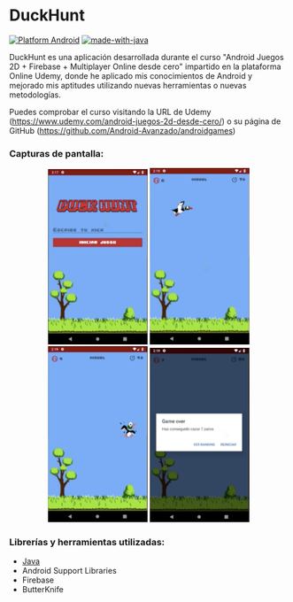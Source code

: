 # DuckHunt 
[![Platform Android](https://img.shields.io/badge/platform-Android-blue.svg)](https://www.android.com)
[![made-with-java](https://img.shields.io/badge/Made%20with-Java-green.svg)](https://www.java.com/)

DuckHunt es una aplicación desarrollada durante el curso "Android Juegos 2D + Firebase + Multiplayer Online desde cero" impartido en la plataforma Online Udemy, donde he aplicado mis conocimientos de Android y mejorado mis aptitudes utilizando nuevas herramientas o nuevas metodologías.

Puedes comprobar el curso visitando la URL de Udemy (https://www.udemy.com/android-juegos-2d-desde-cero/) o su página de GitHub (https://github.com/Android-Avanzado/androidgames)

### Capturas de pantalla:

<p align="center">
  <img src="screenshots/game_intro_screen.jpg" width="180">
  <img src="screenshots/game_duck_screen.jpg" width="180">
  <img src="screenshots/game_duck_hunted_screen.jpg" width="180">
  <img src="screenshots/game_finished_screen.jpg" width="180">
</p>


### Librerías y herramientas utilizadas:
* [Java](https://docs.oracle.com/javase/7/docs/)
* Android Support Libraries
* Firebase
* ButterKnife
